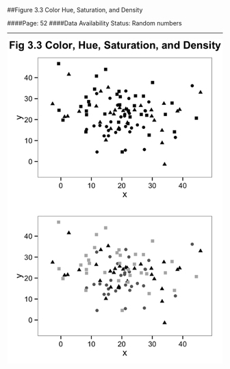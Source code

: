##Figure 3.3 Color Hue, Saturation, and Density

####Page: 52
####Data Availability Status: Random numbers
***
![`Color Hue, Saturation, and Density`](fig03-03_color-hue-saturation-and-density.png)


